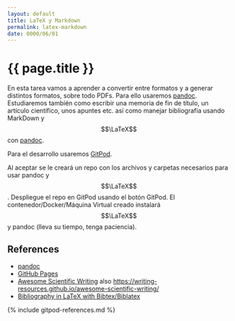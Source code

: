 ```yaml
---
layout: default
title: LaTeX y Markdown
permalink: latex-markdown
date: 0000/06/01
---
```


# {{ page.title }}

En esta tarea vamos a aprender a convertir entre formatos y a generar distintos formatos, sobre todo PDFs. Para ello usaremos [pandoc](https://pandoc.org/). Estudiaremos también como escribir una memoria de fin de título, un artículo científico, unos apuntes etc. así como manejar bibliografía usando MarkDown y  $$\LaTeX$$ con [pandoc](https://pandoc.org/).

Para el desarrollo usaremos [GitPod](https://www.gitpod.io/docs/getting-started).

Al aceptar se le creará un repo con los archivos y carpetas necesarios para usar pandoc y $$\LaTeX$$. Despliegue el repo en GitPod usando el botón GitPod. El contenedor/Docker/Máquina Virtual creado instalará $$\LaTeX$$ y pandoc (lleva su tiempo, tenga paciencia).

## References

* [pandoc](https://pandoc.org/)
* [GitHub Pages](https://pages.github.com/)
* [Awesome Scientific Writing](https://github.com/writing-resources/awesome-scientific-writing) also <https://writing-resources.github.io/awesome-scientific-writing/>
* [Bibliography in LaTeX with Bibtex/Biblatex](https://latex-tutorial.com/tutorials/bibtex/)

{% include gitpod-references.md %}

